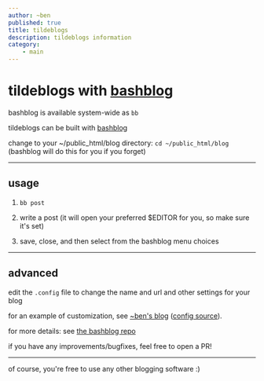 ```yaml
---
author: ~ben
published: true
title: tildeblogs
description: tildeblogs information
category: 
    - main
---
```


# tildeblogs with [bashblog](https://git.tildeverse.org/team/bashblog)

bashblog is available system-wide as `bb`

tildeblogs can be built with [bashblog](https://git.tildeverse.org/team/bashblog)

change to your ~/public_html/blog directory: `cd ~/public_html/blog` (bashblog will do this for you if you forget)


---
## usage

1. `bb post`

1. write a post (it will open your preferred $EDITOR for you, so make sure it's set)

1. save, close, and then select from the bashblog menu choices


---

## advanced

edit the `.config` file to change the name and url and other settings for your blog

for an example of customization, see [~ben's blog](https://tilde.team/~ben/blog/) ([config source](https://git.tilde.team/ben/tilde/src/branch/master/blog/.config)).

for more details: see [the bashblog repo](https://git.tildeverse.org/team/bashblog)

if you have any improvements/bugfixes, feel free to open a PR!

---

of course, you're free to use any other blogging software :)

